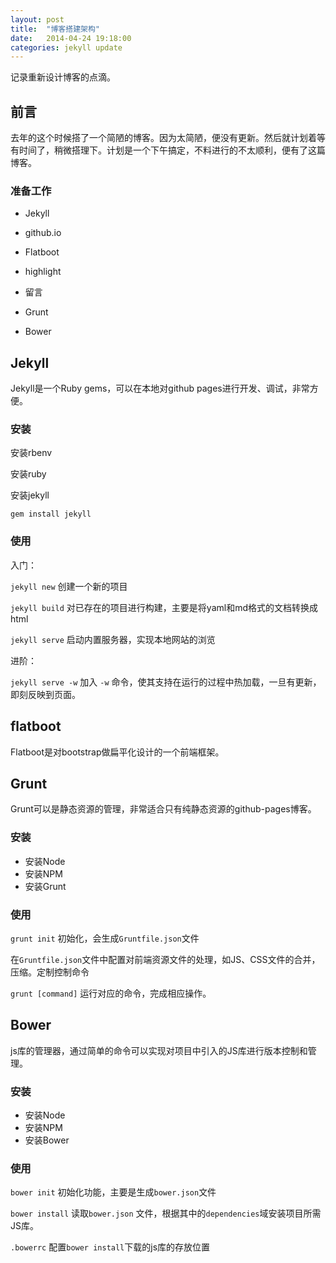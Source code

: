 ```yaml
---
layout: post
title:  "博客搭建架构"
date:   2014-04-24 19:18:00
categories: jekyll update
---
```



记录重新设计博客的点滴。

## 前言

去年的这个时候搭了一个简陋的博客。因为太简陋，便没有更新。然后就计划着等有时间了，稍微搭理下。计划是一个下午搞定，不料进行的不太顺利，便有了这篇博客。

### 准备工作

* Jekyll
 
* github.io

* Flatboot

* highlight

* 留言

* Grunt

* Bower


## Jekyll

Jekyll是一个Ruby gems，可以在本地对github pages进行开发、调试，非常方便。

### 安装

安装rbenv

安装ruby

安装jekyll

	gem install jekyll

### 使用

入门：

`jekyll new` 创建一个新的项目

`jekyll build` 对已存在的项目进行构建，主要是将yaml和md格式的文档转换成html

`jekyll serve` 启动内置服务器，实现本地网站的浏览

进阶：

`jekyll serve -w`  加入 `-w` 命令，使其支持在运行的过程中热加载，一旦有更新，即刻反映到页面。

## flatboot

Flatboot是对bootstrap做扁平化设计的一个前端框架。

## Grunt

Grunt可以是静态资源的管理，非常适合只有纯静态资源的github-pages博客。

### 安装

* 安装Node
* 安装NPM
* 安装Grunt

### 使用

`grunt init` 初始化，会生成`Gruntfile.json`文件

在`Gruntfile.json`文件中配置对前端资源文件的处理，如JS、CSS文件的合并，压缩。定制控制命令

`grunt [command]`  运行对应的命令，完成相应操作。

## Bower

js库的管理器，通过简单的命令可以实现对项目中引入的JS库进行版本控制和管理。

### 安装

* 安装Node
* 安装NPM
* 安装Bower

### 使用

`bower init` 初始化功能，主要是生成`bower.json`文件

`bower install` 读取`bower.json` 文件，根据其中的`dependencies`域安装项目所需JS库。

`.bowerrc`   配置`bower install`下载的js库的存放位置
